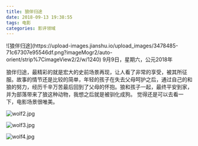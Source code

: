 ```yaml
---
title: 狼伴归途
date: 2018-09-13 19:38:55
tags: 电影
categories: 影评领域
---
```


<meta name="referrer" content="no-referrer" />
![狼伴归途](https://upload-images.jianshu.io/upload_images/3478485-71c67307e95546df.png?imageMogr2/auto-orient/strip%7CimageView2/2/w/1240)
9月9日，星期六，公元2018年

<!--more-->

狼伴归途，最精彩的就是宏大的史前场景再现，让人看了非常的享受，被其所征服。故事的情节还是比较的简单，年轻的孩子在失去父母呵护之后，通过自己的和狼的努力，经历千辛万苦最后回到了父母的怀抱。狼和孩子一起，最终平安到家，并为部落带来了狼这种动物，我想之后就是被驯化成狗。
觉得还是可以去看一下，电影场景很唯美。

![wolf2.jpg](https://upload-images.jianshu.io/upload_images/3478485-1847b7b43f7ef666.jpg?imageMogr2/auto-orient/strip%7CimageView2/2/w/1240)

![wolf3.jpg](https://upload-images.jianshu.io/upload_images/3478485-7acc324003fe7eeb.jpg?imageMogr2/auto-orient/strip%7CimageView2/2/w/1240)

![wolf4.jpg](https://upload-images.jianshu.io/upload_images/3478485-05dda12e9ab338f8.jpg?imageMogr2/auto-orient/strip%7CimageView2/2/w/1240)